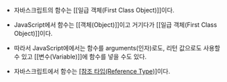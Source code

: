 - 자바스크립트의 함수는 [[일급 객체(First Class Object)]]이다.

- JavaScript에서 함수는 [[객체(Object)]]이고 거기다가 [[일급 객체(First Class Object)]]이다. 
 - 따라서  JavaScript에에서는 함수를 arguments(인자)로도, 리턴 값으로도 사용할 수 있고 [[변수(Variable)]]에 함수를 넣을 수도 있다.

- 자바스크립트에서 함수는 [[참조 타입(Reference Type)]](주소)이다.